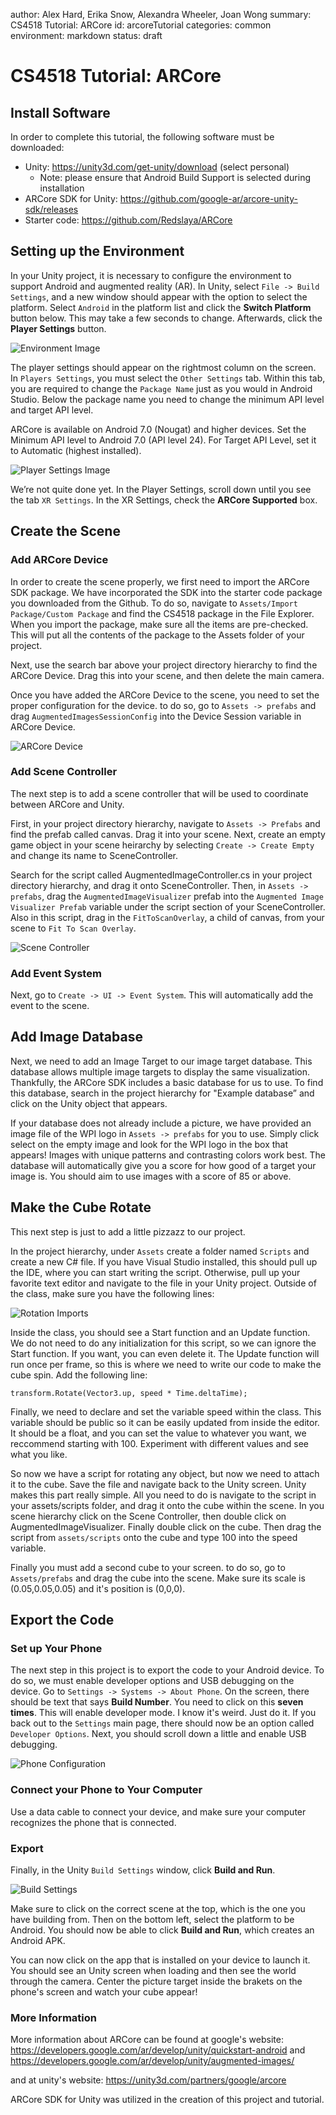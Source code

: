 author: Alex Hard, Erika Snow, Alexandra Wheeler, Joan Wong
summary: CS4518 Tutorial: ARCore
id: arcoreTutorial
categories: common
environment: markdown
status: draft


# CS4518 Tutorial: ARCore

## Install Software
In order to complete this tutorial, the following software must be downloaded:

- Unity: https://unity3d.com/get-unity/download (select personal)
    - Note: please ensure that Android Build Support is selected during installation
- ARCore SDK for Unity: https://github.com/google-ar/arcore-unity-sdk/releases 
- Starter code: https://github.com/Redslaya/ARCore 

## Setting up the Environment
In your Unity project, it is necessary to configure the environment to support Android and augmented reality (AR). In Unity, select `File -> Build Settings`, and a new window should appear with the option to select the platform. Select `Android` in the platform list and click the **Switch Platform** button below. This may take a few seconds to change. Afterwards, click the **Player Settings** button.

![Environment Image](/assets/envSetup.png)

The player settings should appear on the rightmost column on the screen. In `Players Settings`, you must select the `Other Settings` tab. Within this tab, you are required to change the `Package Name` just as you would in Android Studio. Below the package name you need to change the minimum API level and target API level.

ARCore is available on Android 7.0 (Nougat) and higher devices. Set the Minimum API level to Android 7.0 (API level 24). For Target API Level, set it to Automatic (highest installed). 

![Player Settings Image](/assets/playerSettings.png)

We’re not quite done yet. In the Player Settings, scroll down until you see the tab `XR Settings`. In the XR Settings, check the **ARCore Supported** box.

## Create the Scene

### Add ARCore Device
In order to create the scene properly, we first need to import the ARCore SDK package. We have incorporated the SDK into the starter code package you downloaded from the Github. To do so, navigate to `Assets/Import Package/Custom Package` and find the CS4518 package in the File Explorer. When you import the package, make sure all the items are pre-checked. This will put all the contents of the package to the Assets folder of your project.

Next, use the search bar above your project directory hierarchy to find the ARCore Device. Drag this into your scene, and then delete the main camera.

Once you have added the ARCore Device to the scene, you need to set the proper configuration for the device. to do so, go to `Assets -> prefabs` and drag `AugmentedImagesSessionConfig` into the Device Session variable in ARCore Device. 

![ARCore Device](/assets/arcoreDevice.png)

### Add Scene Controller
The next step is to add a scene controller that will be used to coordinate between ARCore and Unity. 

First, in your project directory hierarchy, navigate to `Assets -> Prefabs` and find the prefab called canvas. Drag it into your scene. Next, create an empty game object in your scene heirarchy by selecting `Create -> Create Empty` and change its name to SceneController. 

Search for the script called AugmentedImageController.cs in your project directory hierarchy, and drag it onto SceneController. Then, in `Assets -> prefabs`, drag the `AugmentedImageVisualizer` prefab into the `Augmented Image Visualizer Prefab` variable under the script section of your SceneController. Also in this script, drag in the `FitToScanOverlay`, a child of canvas, from your scene to `Fit To Scan Overlay`.

![Scene Controller](/assets/sceneController.PNG)

### Add Event System
Next, go to `Create -> UI -> Event System`. This will automatically add the event to the scene. 

## Add Image Database
Next, we need to add an Image Target to our image target database. This database allows multiple image targets to display the same visualization. Thankfully, the ARCore SDK includes a basic database for us to use. To find this database, search in the project hierarchy for "Example database” and click on the Unity object that appears. 

If your database does not already include a picture, we have provided an image file of the WPI logo in `Assets -> prefabs` for you to use. Simply click select on the empty image and look for the WPI logo in the box that appears! Images with unique patterns and contrasting colors work best. The database will automatically give you a score for how good of a target your image is. You should aim to use images with a score of 85 or above. 

## Make the Cube Rotate
This next step is just to add a little pizzazz to our project.

In the project hierarchy, under `Assets` create a folder named `Scripts` and create a new C# file. If you have Visual Studio installed, this should pull up the IDE, where you can start writing the script. Otherwise, pull up your favorite text editor and navigate to the file in your Unity project. Outside of the class, make sure you have the following lines:

![Rotation Imports](/assets/rotateImports.png)

Inside the class, you should see a Start function and an Update function. We do not need to do any initialization for this script, so we can ignore the Start function. If you want, you can even delete it. The Update function will run once per frame, so this is where we need to write our code to make the cube spin. Add the following line: 

```
transform.Rotate(Vector3.up, speed * Time.deltaTime);
```

Finally, we need to declare and set the variable speed within the class. This variable should be public so it can be easily updated from inside the editor. It should be a float, and you can set the value to whatever you want, we reccommend starting with 100. Experiment with different values and see what you like.

So now we have a script for rotating any object, but now we need to attach it to the cube. Save the file and navigate back to the Unity screen. Unity makes this part really simple. All you need to do is navigate to the script in your assets/scripts folder, and drag it onto the cube within the scene. In you scene hierarchy click on the Scene Controller, then double click on AugmentedImageVisualizer. Finally double click on the cube. Then drag the script from `assets/scripts` onto the cube and type 100 into the speed variable. 

Finally you must add a second cube to your screen. to do so, go to `Assets/prefabs` and drag the cube into the scene. Make sure its scale is (0.05,0.05,0.05) and it's position is (0,0,0).

## Export the Code

### Set up Your Phone
The next step in this project is to export the code to your Android device. To do so, we must enable developer options and USB debugging on the device. Go to `Settings -> Systems -> About Phone`. On the screen, there should be text that says **Build Number**. You need to click on this **seven times**. This will enable developer mode. I know it's weird. Just do it. If you back out to the `Settings` main page, there should now be an option called `Developer Options`. Next, you should scroll down a little and enable USB debugging.

![Phone Configuration](/assets/phoneConfig.png)

### Connect your Phone to Your Computer
Use a data cable to connect your device, and make sure your computer recognizes the phone that is connected. 

### Export
Finally, in the Unity `Build Settings` window, click **Build and Run**.

![Build Settings](/assets/buildSettings.png)

Make sure to click on the correct scene at the top, which is the one you have building from. Then on the bottom left, select the platform to be Android. You should now be able to click **Build and Run**, which creates an Android APK. 

You can now click on the app that is installed on your device to launch it. You should see an Unity screen when loading and then see the world through the camera. Center the picture target inside the brakets on the phone's screen and watch your cube appear!

### More Information
More information about ARCore can be found at google's website: https://developers.google.com/ar/develop/unity/quickstart-android and https://developers.google.com/ar/develop/unity/augmented-images/

and at unity's website: https://unity3d.com/partners/google/arcore

ARCore SDK for Unity was utilized in the creation of this project and tutorial. 